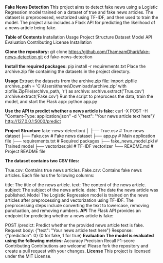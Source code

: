 **Fake News Detection**
This project aims to detect fake news using a Logistic Regression model trained on a dataset of true and fake news articles. The dataset is preprocessed, vectorized using TF-IDF, and then used to train the model. The project also includes a Flask API for predicting the likelihood of a news article being fake.

**Table of Contents**
Installation
Usage
Project Structure
Dataset
Model
API
Evaluation
Contributing
License
Installation

**Clone the repository:**
git clone https://github.com/ThameamDhari/fake-news-detection.git
cd fake-news-detection

**Install the required packages:**
pip install -r requirements.txt
Place the archive.zip file containing the datasets in the project directory.

**Usage**
Extract the datasets from the archive.zip file:
import zipfile
archive_path = 'C:\\Users\\thame\\Downloads\\archive.zip'
with zipfile.ZipFile(archive_path, 'r') as archive:
    archive.extract('True.csv')
    archive.extract('Fake.csv')
Run the script to preprocess the data, train the model, and start the Flask app:
python app.py

**Use the API to predict whether a news article is fake:**
curl -X POST -H "Content-Type: application/json" -d '{"text": "Your news article text here"}' http://127.0.0.1:5000/predict

**Project Structure**
fake-news-detection/
│
├── True.csv                   # True news dataset
├── Fake.csv                   # Fake news dataset
├── app.py                     # Main application file
├── requirements.txt           # Required packages
├── fake_news_model.pkl        # Trained model
├── vectorizer.pkl             # TF-IDF vectorizer
└── README.md                  # Project README file

**The dataset contains two CSV files:**

True.csv: Contains true news articles.
Fake.csv: Contains fake news articles.
Each file has the following columns:

title: The title of the news article.
text: The content of the news article.
subject: The subject of the news article.
date: The date the news article was published.
Model
The Logistic Regression model is trained on the news articles after preprocessing and vectorization using TF-IDF. The preprocessing steps include converting the text to lowercase, removing punctuation, and removing numbers.
**API**
The Flask API provides an endpoint for predicting whether a news article is fake:

POST /predict: Predict whether the provided news article text is fake.
Request body: {"text": "Your news article text here"}
Response: {"prediction": 0} (0 for fake, 1 for true)
**Evaluation**
**The model is evaluated using the following metrics:**
Accuracy
Precision
Recall
F1-score
Contributing
Contributions are welcome! Please fork the repository and create a pull request with your changes.
**License**
This project is licensed under the MIT License.

